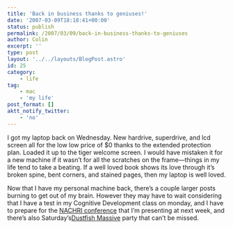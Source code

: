 ```yaml
---
title: 'Back in business thanks to geniuses!'
date: '2007-03-09T18:18:41+00:00'
status: publish
permalink: /2007/03/09/back-in-business-thanks-to-geniuses
author: Colin
excerpt: ''
type: post
layout: '../../layouts/BlogPost.astro'
id: 25
category:
    - life
tag:
    - mac
    - 'my life'
post_format: []
aktt_notify_twitter:
    - 'no'
---
```

I got my laptop back on Wednesday. New hardrive, superdrive, and lcd screen all for the low low price of $0 thanks to the extended protection plan. Loaded it up to the tiger welcome screen. I would have mistaken it for a new machine if it wasn’t for all the scratches on the frame—things in my life tend to take a beating. If a well loved book shows its love through it’s broken spine, bent corners, and stained pages, then my laptop is well loved.

Now that I have my personal machine back, there’s a couple larger posts burning to get out of my brain. However they may have to wait considering that I have a test in my Cognitive Development class on monday, and I have to prepare for the [NACHRI conference](https://catcubed.com/2007/02/08/presenting-ourselves/) that I’m presenting at next week, and there’s also Saturday’s[Dustfish Massive](https://laughingsquid.com/squidlist/events/index.php?com=detail&eID=19474&year=2007&month=3) party that can’t be missed.